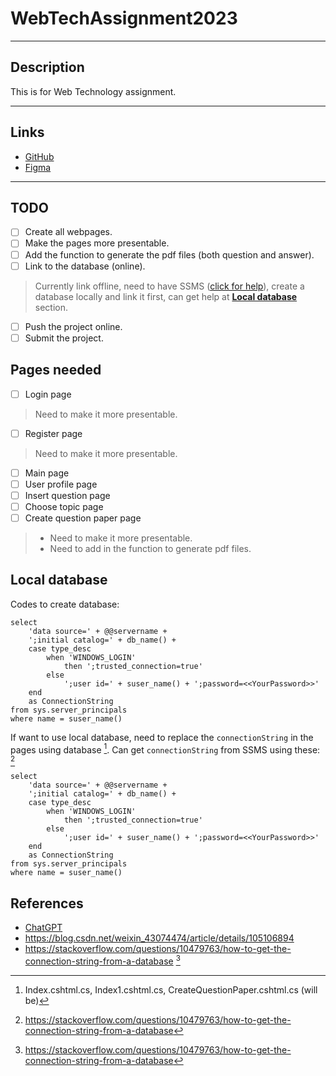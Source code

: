 # **WebTechAssignment2023**

--- 

## **Description**
This is for Web Technology assignment.

---

## **Links**
- [GitHub](https://github.com/BCS21090011/WebTechAssignment2023.git)
- [Figma](https://www.figma.com/file/0grXPVhB7sIiSKGHO9Q1H9/Untitled?node-id=15%3A3&t=pVewqGUSb8sBxukY-1)

---

## **TODO**
- [ ] Create all webpages.
- [ ] Make the pages more presentable.
- [ ] Add the function to generate the pdf files (both question and answer).
- [ ] Link to the database (online).
> Currently link offline, need to have SSMS ([click for help](https://blog.csdn.net/weixin_43074474/article/details/105106894)), create a database locally and link it first, can get help at [**Local database**](#Local-database) section.
- [ ] Push the project online.
- [ ] Submit the project.

## **Pages needed**
- [ ] Login page
> Need to make it more presentable.
- [ ] Register page
> Need to make it more presentable.
- [ ] Main page
- [ ] User profile page
- [ ] Insert question page
- [ ] Choose topic page
- [ ] Create question paper page
> - Need to make it more presentable.
> - Need to add in the function to generate pdf files.
  
## **Local database**
Codes to create database:
```MSSQL
select
    'data source=' + @@servername +
    ';initial catalog=' + db_name() +
    case type_desc
        when 'WINDOWS_LOGIN' 
            then ';trusted_connection=true'
        else
            ';user id=' + suser_name() + ';password=<<YourPassword>>'
    end
    as ConnectionString
from sys.server_principals
where name = suser_name()
```
If want to use local database, need to replace the `connectionString` in the pages using database [^1].
Can get `connectionString` from SSMS using these: [^2]
```MSSQL
select
    'data source=' + @@servername +
    ';initial catalog=' + db_name() +
    case type_desc
        when 'WINDOWS_LOGIN' 
            then ';trusted_connection=true'
        else
            ';user id=' + suser_name() + ';password=<<YourPassword>>'
    end
    as ConnectionString
from sys.server_principals
where name = suser_name()
```

## **References**
- [ChatGPT](https://chat.openai.com/chat)
- https://blog.csdn.net/weixin_43074474/article/details/105106894
- https://stackoverflow.com/questions/10479763/how-to-get-the-connection-string-from-a-database [^2]

[^1]: Index.cshtml.cs, Index1.cshtml.cs, CreateQuestionPaper.cshtml.cs (will be)
[^2]: https://stackoverflow.com/questions/10479763/how-to-get-the-connection-string-from-a-database
